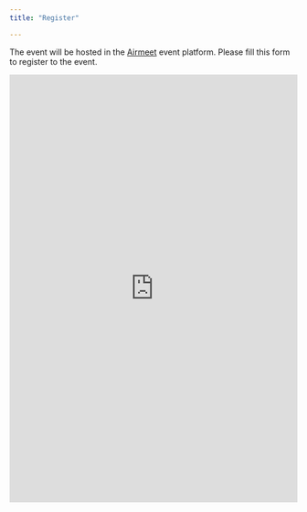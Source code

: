```yaml
---
title: "Register"

---
```


The event will be hosted in the <a href="https://airmeet.com" target="_blank">Airmeet</a> event platform. Please fill this form to register to the event.

<iframe height="750" width="100%" src="https://us.airmeet.com/widgets/event/c7ebf9c0-5d03-11ee-b9d8-cb88fcc4024e/embedded-registration?communityId=764624fc-d051-4c74-b573-a1a50759e3c1&backgroundColor=0f3bdb&isLightAmbience=true" frameborder="0"></iframe>